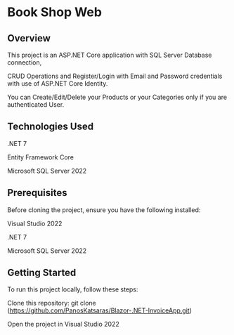 # Book Shop Web

## Overview

This project is an ASP.NET Core application with SQL Server Database connection,

CRUD Operations and Register/Login with Email and Password credentials with use of ASP.NET Core Identity.

You can Create/Edit/Delete your Products or your Categories only if you are authenticated User.

## Technologies Used
.NET 7

Entity Framework Core

Microsoft SQL Server 2022

## Prerequisites
Before cloning the project, ensure you have the following installed:

Visual Studio 2022

.NET 7

Microsoft SQL Server 2022

## Getting Started
To run this project locally, follow these steps:

Clone this repository: git clone (https://github.com/PanosKatsaras/Blazor-.NET-InvoiceApp.git)

Open the project in Visual Studio 2022
